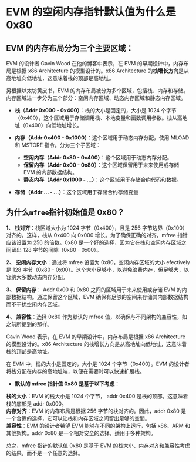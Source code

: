 # EVM 的空闲内存指针默认值为什么是 0x80

## EVM 的内存布局分为三个主要区域：

EVM 的设计者 Gavin Wood 在他的博客中表示，在 EVM 的早期设计中，内存布局是根据 x86 Architecture 的模型设计的。x86 Architecture 的**栈增长方向**是从高地址向低地址，这意味着栈的顶部是高地址。  

另根据以太坊黄皮书，EVM 的内存布局被分为多个区域，包括栈、内存和存储。内存区域进一步分为三个部分：空闲内存区域、动态内存区域和静态内存区域。  

- **栈（Addr 0x000 - 0x400）**：栈的大小是固定的，大小是 1024 个字节（0x400），这个区域用于存储调用栈、本地变量和函数调用参数。栈从高地址（0x400）向低地址增长。  
- **内存（Addr 0x400 - 0x1000）**：这个区域用于动态内存分配，使用 MLOAD 和 MSTORE 指令。分为三个子区域：  
  -  **空闲内存（Addr 0x80 - 0x400）**：这个区域用于动态内存分配。  
  -  **保留内存（Addr 0x00 - 0x80）**：这个区域保留用于未来使用或存储 EVM 的内部数据结构。  
  -  **静态内存（Addr 0x1000 - ...）**：这个区域用于存储合约代码和数据。  

- **存储（Addr ... - ...）**：这个区域用于存储合约存储变量  

## 为什么`mfree`指针初始值是 0x80？  

**1、 栈对齐**：栈区域大小为 1024 字节（0x400），且是 256 字节边界（0x100）对齐的。这样，栈从 0x400 向 0x000 增长。为了确保正确的对齐，mfree 指针应该设置为 256 的倍数。0x80 是一个好的选择，因为它在栈和空闲内存区域之间留出 128 字节的间隙（0x80 - 0x00）。  

**2、 空闲内存大小**：通过将 mfree 设置为 0x80，空闲内存区域的大小 efectively 是 128 字节（0x80 - 0x00）。这个大小足够小，以避免浪费内存，但足够大，以容纳大多数动态内存分配。  

**3、 保留内存**： Addr 0x00 和 0x80 之间的区域用于未来使用或存储 EVM 的内部数据结构。通过保留这个区域，EVM 确保有足够的空间来存储其内部数据结构而不干扰空闲内存区域。  

**4、 兼容性**：选择 0x80 作为默认的 mfree 值，以确保与不同架构的兼容性，如之前所提到的那样。  


Gavin Wood 表示，在 EVM 的早期设计中，内存布局是根据 x86 Architecture 的模型设计的。x86 Architecture 的栈增长方向是从高地址向低地址，这意味着栈的顶部是高地址。  

在 EVM 中，栈的大小是固定的，大小是 1024 个字节（0x400）。EVM 的设计者将栈分配在内存的高地址端，以便在需要时可以快速扩展栈。  

- **默认的 mfree 指针值 0x80 是基于以下考虑**：   

**栈的大小**：EVM 的栈大小是 1024 个字节， addr 0x400 是栈的顶部。这意味着栈的底部是 addr 0x000。  
**内存对齐**：EVM 的内存布局是根据 256 字节的块对齐的。因此，addr 0x80 是一个合适的选择，它可以让栈和内存区域之间留出足够的空間。  
**兼容性**：EVM 的设计者希望 EVM 能够在不同的架构上运行，包括 x86、ARM 和其他架构。addr 0x80 是一个相对安全的选择，适用于多种架构。  

总之，mfree 指针的默认值 0x80 是基于 EVM 的栈大小、内存对齐和兼容性考虑的结果，而不是一个任意的选择。  
